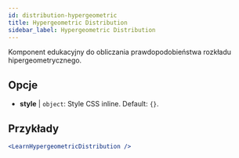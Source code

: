 ```yaml
---
id: distribution-hypergeometric
title: Hypergeometric Distribution
sidebar_label: Hypergeometric Distribution
---
```


Komponent edukacyjny do obliczania prawdopodobieństwa rozkładu hipergeometrycznego.

## Opcje

* __style__ | `object`: Style CSS inline. Default: `{}`.


## Przykłady

```jsx live
<LearnHypergeometricDistribution />
```

